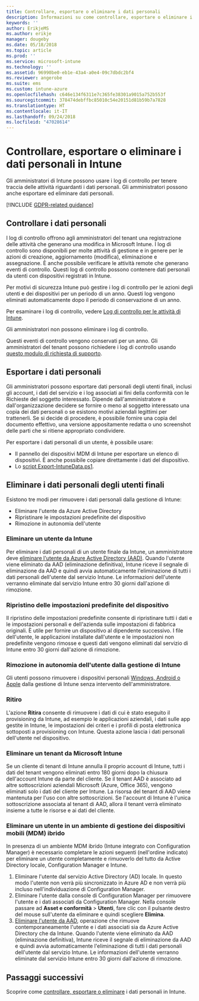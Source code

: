 ```yaml
---
title: Controllare, esportare o eliminare i dati personali
description: Informazioni su come controllare, esportare o eliminare i dati personali.
keywords: ''
author: ErikjeMS
ms.author: erikje
manager: dougeby
ms.date: 05/18/2018
ms.topic: article
ms.prod: ''
ms.service: microsoft-intune
ms.technology: ''
ms.assetid: 96990be0-eb1e-43a4-a0e4-09c7dbdc2bf4
ms.reviewer: angerobe
ms.suite: ems
ms.custom: intune-azure
ms.openlocfilehash: c646e134f6311e7c365fe38301a9015a752b553f
ms.sourcegitcommit: 378474debffbc85010c54e20151d81b59b7a7828
ms.translationtype: HT
ms.contentlocale: it-IT
ms.lasthandoff: 09/24/2018
ms.locfileid: "47028614"
---
```

# <a name="audit-export-or-delete-personal-data-in-intune"></a>Controllare, esportare o eliminare i dati personali in Intune

Gli amministratori di Intune possono usare i log di controllo per tenere traccia delle attività riguardanti i dati personali. Gli amministratori possono anche esportare ed eliminare dati personali.

[!INCLUDE [GDPR-related guidance](./includes/gdpr-intro-sentence.md)]

## <a name="audit-personal-data"></a>Controllare i dati personali

I log di controllo offrono agli amministratori del tenant una registrazione delle attività che generano una modifica in Microsoft Intune. I log di controllo sono disponibili per molte attività di gestione e in genere per le azioni di creazione, aggiornamento (modifica), eliminazione e assegnazione. È anche possibile verificare le attività remote che generano eventi di controllo. Questi log di controllo possono contenere dati personali da utenti con dispositivi registrati in Intune.  

Per motivi di sicurezza Intune può gestire i log di controllo per le azioni degli utenti e dei dispositivi per un periodo di un anno. Questi log vengono eliminati automaticamente dopo il periodo di conservazione di un anno.

Per esaminare i log di controllo, vedere [Log di controllo per le attività di Intune](monitor-audit-logs.md). 

Gli amministratori non possono eliminare i log di controllo.

Questi eventi di controllo vengono conservati per un anno. Gli amministratori del tenant possono richiedere i log di controllo usando [questo modulo di richiesta di supporto](https://privacy.microsoft.com/en-US/privacy-questions?).

## <a name="export-personal-data"></a>Esportare i dati personali

Gli amministratori possono esportare dati personali degli utenti finali, inclusi gli account, i dati del servizio e i log associati ai fini della conformità con le Richieste del soggetto interessato. Dipende dall'amministratore e dall'organizzazione decidere se fornire o meno al soggetto interessato una copia dei dati personali o se esistono motivi aziendali legittimi per trattenerli. Se si decide di procedere, è possibile fornire una copia del documento effettivo, una versione appositamente redatta o uno screenshot delle parti che si ritiene appropriato condividere.

Per esportare i dati personali di un utente, è possibile usare: 
- Il pannello dei dispositivi MDM di Intune per esportare un elenco di dispositivi. È anche possibile copiare direttamente i dati del dispositivo.
- Lo [script Export-IntuneData.ps1](https://aka.ms/intunedataexport).

## <a name="delete-end-user-personal-data"></a>Eliminare i dati personali degli utenti finali

Esistono tre modi per rimuovere i dati personali dalla gestione di Intune:
- Eliminare l'utente da Azure Active Directory
- Ripristinare le impostazioni predefinite del dispositivo
- Rimozione in autonomia dell'utente

### <a name="delete-a-user-from-intune"></a>Eliminare un utente da Intune

Per eliminare i dati personali di un utente finale da Intune, un amministratore deve [eliminare l'utente da Azure Active Directory (AAD)](https://docs.microsoft.com/azure/active-directory/add-users-azure-active-directory.md#delete-users-from-azure-ad). Quando l'utente viene eliminato da AAD (eliminazione definitiva), Intune riceve il segnale di eliminazione da AAD e quindi avvia automaticamente l'eliminazione di tutti i dati personali dell'utente dal servizio Intune. Le informazioni dell'utente verranno eliminate dal servizio Intune entro 30 giorni dall'azione di rimozione.

### <a name="reset-device-to-factory-settings"></a>Ripristino delle impostazioni predefinite del dispositivo
Il ripristino delle impostazioni predefinite consente di ripristinare tutti i dati e le impostazioni personali e dell'azienda sulle impostazioni di fabbrica originali. È utile per fornire un dispositivo al dipendente successivo. I file dell'utente, le applicazioni installate dall'utente e le impostazioni non predefinite vengono rimosse e questi dati vengono eliminati dal servizio di Intune entro 30 giorni dall'azione di rimozione.

### <a name="user-self-removal-from-intune-management"></a>Rimozione in autonomia dell'utente dalla gestione di Intune
Gli utenti possono rimuovere i dispositivi personali [Windows, Android o Apple](https://docs.microsoft.com/intune-user-help/unenroll-your-device-from-intune-android.md) dalla gestione di Intune senza intervento dell'amministratore.   

### <a name="retire"></a>Ritiro
L'azione **Ritira** consente di rimuovere i dati di cui è stato eseguito il provisioning da Intune, ad esempio le applicazioni aziendali, i dati sulle app gestite in Intune, le impostazioni dei criteri e i profili di posta elettronica sottoposti a provisioning con Intune. Questa azione lascia i dati personali dell'utente nel dispositivo.

### <a name="delete-a-tenant-from-microsoft-intune"></a>Eliminare un tenant da Microsoft Intune

Se un cliente di tenant di Intune annulla il proprio account di Intune, tutti i dati del tenant vengono eliminati entro 180 giorni dopo la chiusura dell'account Intune da parte del cliente. Se il tenant AAD è associato ad altre sottoscrizioni aziendali Microsoft (Azure, Office 365), vengono eliminati solo i dati del cliente per Intune. La risorsa del tenant di AAD viene mantenuta per l'uso con altre sottoscrizioni. Se l'account di Intune è l'unica sottoscrizione associata al tenant di AAD, allora il tenant verrà eliminato insieme a tutte le risorse e ai dati del cliente.

### <a name="delete-a-user-in-a-hybrid-mobile-device-management-mdm-environment"></a>Eliminare un utente in un ambiente di gestione dei dispositivi mobili (MDM) ibrido
In presenza di un ambiente MDM ibrido (Intune integrato con Configuration Manager) è necessario completare le azioni seguenti (nell'ordine indicato) per eliminare un utente completamente e rimuoverlo del tutto da Active Directory locale, Configuration Manager e Intune.

1. Eliminare l'utente dal servizio Active Directory (AD) locale. In questo modo l'utente non verrà più sincronizzato in Azure AD e non verrà più incluso nell'individuazione di Configuration Manager. 
2. Eliminare l'utente dalla console di Configuration Manager per rimuovere l'utente e i dati associati da Configuration Manager. Nella console passare ad **Asset e conformità** > **Utenti**, fare clic con il pulsante destro del mouse sull'utente da eliminare e quindi scegliere **Elimina**.
3. [Eliminare l'utente da AAD](https://docs.microsoft.com/azure/active-directory/add-users-azure-active-directory.md#delete-users-from-azure-ad), operazione che rimuove contemporaneamente l'utente e i dati associati sia da Azure Active Directory che da Intune. Quando l'utente viene eliminato da AAD (eliminazione definitiva), Intune riceve il segnale di eliminazione da AAD e quindi avvia automaticamente l'eliminazione di tutti i dati personali dell'utente dal servizio Intune. Le informazioni dell'utente verranno eliminate dal servizio Intune entro 30 giorni dall'azione di rimozione.

## <a name="next-steps"></a>Passaggi successivi

Scoprire come [controllare, esportare o eliminare](privacy-data-audit-export-delete.md) i dati personali in Intune.
